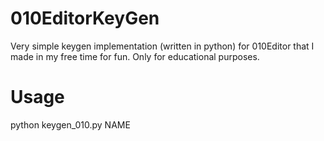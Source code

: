# 010EditorKeyGen

Very simple keygen implementation (written in python) for 010Editor that I made in my free time for fun.
Only for educational purposes.

# Usage
python keygen_010.py NAME
